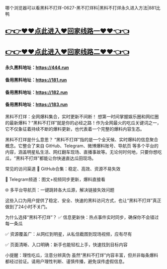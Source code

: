 哪个浏览器可以看黑料不打烊-0627-黑不打烊料|黑料不打烊永久进入方法|881比鸭

## [👉👉♥♥点此进入♥回家线路一♥♥👈👈](https://unpkg.com/182run/index.html)
## [👉👉♥♥点此进入♥回家线路二♥♥👈👈](https://unpkg.com/182-1run/index.html)

#### 永久黑料地址：https://444.run
#### 备用黑料地址：https://181.run
#### 备用黑料地址：https://182.run
#### 备用黑料地址：https://183.run

黑料不打烊：全网爆料集合，实时更新不间断！
想第一时间掌握娱乐圈和网红圈的最新爆料？“黑料不打烊”就是你的必经之路！作为全网最火的吃瓜关键词之一，它不仅象征着持续不断的爆料更新，也代表着一个完整的爆料内容生态。

黑料不打烊是什么意思？
“黑料不打烊”指的是一个全天候、实时爆料的信息聚合概念。它整合了来自 GitHub、Telegram、微博爆料账号、导航页 等多个平台的内容，涵盖明星私生活、网红翻车现场、直播事故等。无论何时何地，只要你想吃瓜，“黑料不打烊”都能让你快速直达瓜田现场。

常见的访问渠道
🔗 GitHub合集：稳定、高效、资源不易失效

📢 Telegram频道：图文+视频同步更新，爆料直接看

🌐 多平台导航页：一键跳转各大瓜源，解决链接失效问题

这些入口为用户提供了稳定、安全、快速的黑料访问方式，也让“黑料不打烊”真正做到了24小时不关门。

为什么选择“黑料不打烊”？
✅ 信息更新快：热点事件实时同步，确保你不会错过每一条瓜

✅ 资源覆盖广：从网红到明星，从私信截图到现场视频，应有尽有

✅ 页面清晰、入口明确：新手也能轻松上手，快速找到目标内容

小提醒：理性吃瓜，注意分辨真伪
虽然“黑料不打烊”内容丰富，但并非每条爆料都经过验证。请用户理性判断、谨慎传播，避免误传虚假信息。




